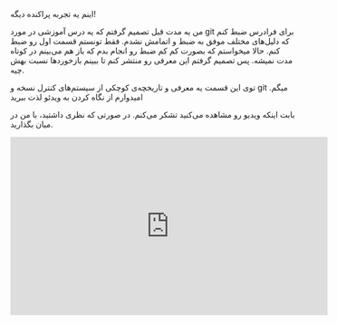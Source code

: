 اینم یه تجربه پراکنده دیگه!

من یه مدت قبل تصمیم گرفتم که یه درس آموزشی در مورد git برای فرادرس ضبط کنم که دلیل‌های مختلف موفق به ضبط و اتمامش نشدم. فقط تونستم قسمت اول رو ضبط کنم. حالا میخواستم که بصورت کم کم ضبط رو انجام بدم که باز هم می‌بینم در کوتاه مدت نمیشه. پس تصمیم گرفتم این معرفی رو منتشر کنم تا ببینم بازخوردها نسبت بهش چیه.

توی این قسمت یه معرفی و تاریخچه‌ی کوچکی از سیستم‌های کنترل نسخه و git میگم. امیدوارم از نگاه کردن به ویدئو لذت ببرید

بابت اینکه ویدیو رو مشاهده می‌کنید تشکر می‌کنم. در صورتی که نظری داشتید، با من در میان بگذارید.

<div id="15023522937515677"><script type="text/JavaScript" src="https://www.aparat.com/embed/oavzF?data[rnddiv]=15023522937515677&data[responsive]=yes"></script></div>

<iframe width="560" height="315" src="https://www.youtube.com/embed/-bFd8k7eGjE" frameborder="0" allowfullscreen></iframe>
